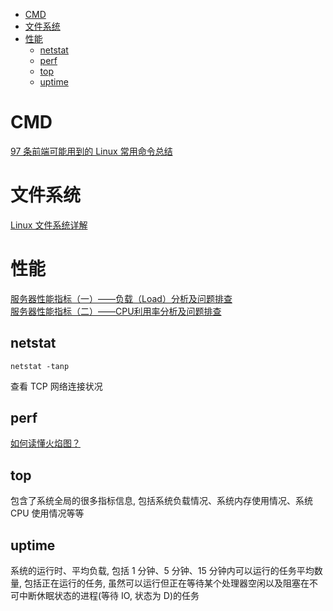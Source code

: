 <!-- TOC -->

- [CMD](#cmd)
- [文件系统](#文件系统)
- [性能](#性能)
    - [netstat](#netstat)
    - [perf](#perf)
    - [top](#top)
    - [uptime](#uptime)

<!-- /TOC -->

# CMD

[97 条前端可能用到的 Linux 常用命令总结](https://mp.weixin.qq.com/s/DuMVH1-kxkIpUzxDs7p4og)<br>

# 文件系统

[Linux 文件系统详解](https://mp.weixin.qq.com/s/yuyRNlNQQQs6BHJKtQJOQg)<br>

# 性能

[服务器性能指标（一）——负载（Load）分析及问题排查](https://mp.weixin.qq.com/s/s4MkM6UDo5TOLhfnZadGsQ)<br>
[服务器性能指标（二）——CPU利用率分析及问题排查](https://mp.weixin.qq.com/s/iXVi-5ksjSlU7t0H9Dhjwg)<br>

## netstat

`netstat -tanp`

查看 TCP 网络连接状况

## perf

[如何读懂火焰图？](https://mp.weixin.qq.com/s/ujYSGr_UphO4IkNt12BbXg)<br>

## top

包含了系统全局的很多指标信息, 包括系统负载情况、系统内存使用情况、系统 CPU 使用情况等等

## uptime

系统的运行时、平均负载, 包括 1 分钟、5 分钟、15 分钟内可以运行的任务平均数量, 包括正在运行的任务, 虽然可以运行但正在等待某个处理器空闲以及阻塞在不可中断休眠状态的进程(等待 IO, 状态为 D)的任务